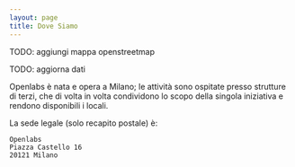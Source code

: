 ```yaml
---
layout: page
title: Dove Siamo
---
```


TODO: aggiungi mappa openstreetmap

TODO: aggiorna dati

Openlabs è nata e opera a Milano; le attività sono ospitate presso strutture di terzi, che di volta in volta condividono lo scopo della singola iniziativa e rendono disponibili i locali.

La sede legale (solo recapito postale) è:

```
Openlabs
Piazza Castello 16
20121 Milano
```
